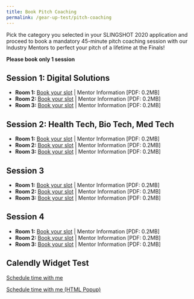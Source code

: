 ```yaml
---
title: Book Pitch Coaching
permalink: /gear-up-test/pitch-coaching
---
```

Pick the category you selected in your SLINGSHOT 2020 application and proceed to book a mandatory 45-minute pitch coaching session with our Industry Mentors to perfect your pitch of a lifetime at the Finals!

**Please book only 1 session**

## Session 1: Digital Solutions
* **Room 1:** [Book your slot](https://calendly.com) | Mentor Information [PDF: 0.2MB]
* **Room 2:** [Book your slot](https://calendly.com) | Mentor Information [PDF: 0.2MB]
* **Room 3:** [Book your slot](https://calendly.com) | Mentor Information [PDF: 0.2MB]

## Session 2: Health Tech, Bio Tech, Med Tech
* **Room 1:** [Book your slot](https://calendly.com) | Mentor Information [PDF: 0.2MB]
* **Room 2:** [Book your slot](https://calendly.com) | Mentor Information [PDF: 0.2MB]
* **Room 3:** [Book your slot](https://calendly.com) | Mentor Information [PDF: 0.2MB]

## Session 3
* **Room 1:** [Book your slot](https://calendly.com) | Mentor Information [PDF: 0.2MB]
* **Room 2:** [Book your slot](https://calendly.com) | Mentor Information [PDF: 0.2MB]
* **Room 3:** [Book your slot](https://calendly.com) | Mentor Information [PDF: 0.2MB]

## Session 4
* **Room 1:** [Book your slot](https://calendly.com) | Mentor Information [PDF: 0.2MB]
* **Room 2:** [Book your slot](https://calendly.com) | Mentor Information [PDF: 0.2MB]
* **Room 3:** [Book your slot](https://calendly.com) | Mentor Information [PDF: 0.2MB]

## Calendly Widget Test

<a href="https://calendly.com/davidleongtl">Schedule time with me</a>

<a href="https://calendly.com/davidleongtl">Schedule time with me (HTML Popup)</a>